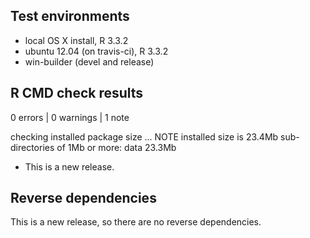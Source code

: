 ## Test environments
* local OS X install, R 3.3.2
* ubuntu 12.04 (on travis-ci), R 3.3.2
* win-builder (devel and release)

## R CMD check results

0 errors | 0 warnings | 1 note

checking installed package size ... NOTE
  installed size is 23.4Mb
  sub-directories of 1Mb or more:
    data  23.3Mb

* This is a new release.

## Reverse dependencies

This is a new release, so there are no reverse dependencies.
